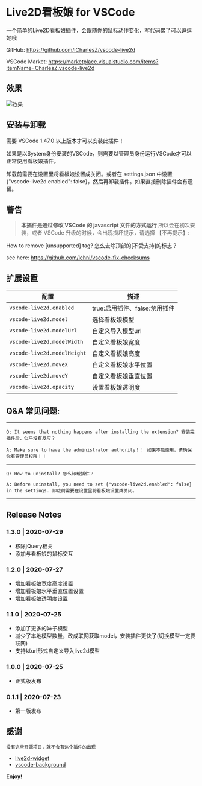 # Live2D看板娘 for VSCode

一个简单的Live2D看板娘插件，会跟随你的鼠标动作变化，写代码累了可以逗逗她哦

GitHub: https://github.com/iCharlesZ/vscode-live2d

VSCode Market: https://marketplace.visualstudio.com/items?itemName=CharlesZ.vscode-live2d

## 效果
![效果](./res/demo.gif)

## 安装与卸载

需要 VSCode 1.47.0 以上版本才可以安装此插件！

如果是以System身份安装的VSCode，则需要以管理员身份运行VSCode才可以正常使用看板娘插件。

卸载前需要在设置里将看板娘设置成关闭。或者在 settings.json 中设置 {"vscode-live2d.enabled": false}，然后再卸载插件。如果直接删除插件会有遗留。

## 警告

> **本插件是通过修改 VSCode 的 javascript 文件的方式运行**
> 所以会在初次安装，或者 VSCode 升级的时候，会出现损坏提示，请选择 【不再提示】:

How to remove [unsupported] tag? 怎么去除顶部的[不受支持]的标志？

see here: https://github.com/lehni/vscode-fix-checksums

## 扩展设置

|配置 | 描述
|-----|------------
|`vscode-live2d.enabled`| true:启用插件、false:禁用插件
|`vscode-live2d.model`| 选择看板娘模型
|`vscode-live2d.modelUrl`| 自定义导入模型url
|`vscode-live2d.modelWidth`| 自定义看板娘宽度
|`vscode-live2d.modelHeight`| 自定义看板娘高度
|`vscode-live2d.moveX`| 自定义看板娘水平位置
|`vscode-live2d.moveY`| 自定义看板娘垂直位置
|`vscode-live2d.opacity`| 设置看板娘透明度

## Q&A 常见问题:

---

    Q: It seems that nothing happens after installing the extension? 安装完插件后，似乎没有反应？

    A: Make sure to have the administrator authority！！ 如果不能使用，请确保你有管理员权限！！

---

    Q: How to uninstall? 怎么卸载插件？

    A: Before uninstall, you need to set {"vscode-live2d.enabled": false} in the settings. 卸载前需要在设置里将看板娘设置成关闭。

---

## Release Notes

### 1.3.0 | 2020-07-29

- 移除jQuery相关
- 添加与看板娘的鼠标交互

### 1.2.0 | 2020-07-27

- 增加看板娘宽度高度设置
- 增加看板娘水平垂直位置设置
- 增加看板娘透明度设置

### 1.1.0 | 2020-07-25

- 添加了更多的妹子模型
- 减少了本地模型数量，改成联网获取model，安装插件更快了(切换模型一定要联网)
- 支持以url形式自定义导入live2d模型

### 1.0.0 | 2020-07-25

- 正式版发布

### 0.1.1 | 2020-07-23

- 第一版发布

## 感谢

```
没有这些开源项目，就不会有这个插件的出现
```
* [live2d-widget](https://github.com/stevenjoezhang/live2d-widget)
* [vscode-background](https://github.com/shalldie/vscode-background)

**Enjoy!**
